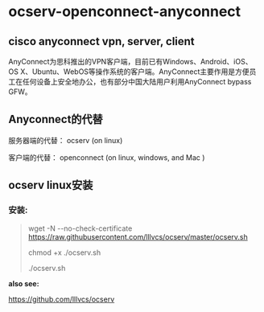 # ocserv-openconnect-anyconnect
cisco anyconnect vpn,  server, client
---

AnyConnect为思科推出的VPN客户端，目前已有Windows、Android、iOS、OS X、Ubuntu、WebOS等操作系统的客户端。AnyConnect主要作用是方便员工在任何设备上安全地办公，也有部分中国大陆用户利用AnyConnect bypass GFW。

## Anyconnect的代替

服务器端的代替： ocserv  (on linux)

客户端的代替：  openconnect  (on linux, windows, and Mac )

## ocserv linux安装

### 安装:

> wget -N --no-check-certificate https://raw.githubusercontent.com/lllvcs/ocserv/master/ocserv.sh
>
> chmod +x ./ocserv.sh
>
> ./ocserv.sh


**also see:**

https://github.com/lllvcs/ocserv

